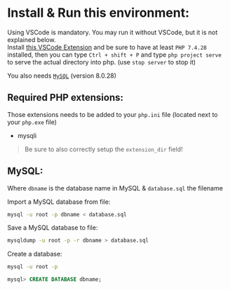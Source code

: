 # Install & Run this environment:

Using VSCode is mandatory. You may run it without VSCode, but it is not explained below.  
Install [this VSCode Extension](https://marketplace.visualstudio.com/items?itemName=brapifra.phpserver) and be sure to have at least `PHP 7.4.28` installed, then you can type `Ctrl + shift + P` and type `php project serve` to serve the actual directory into php. (use `stop server` to stop it)

You also needs [`MySQL`](https://dev.mysql.com/downloads/mysql/) (version 8.0.28)

## Required PHP extensions:
Those extensions needs to be added to your `php.ini` file (located next to your `php.exe` file)
- mysqli

> Be sure to also correctly setup the `extension_dir` field!

## MySQL:
Where `dbname` is the database name in MySQL & `database.sql` the filename

Import a MySQL database from file:
```bash
mysql -u root -p dbname < database.sql
```
Save a MySQL database to file:
```bash
mysqldump -u root -p -r dbname > database.sql
```
Create a database:
```bash
mysql -u root -p
```
```sql
mysql> CREATE DATABASE dbname;
```